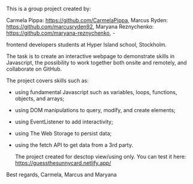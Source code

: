 This is a group project created by:

Carmela Pippa: https://github.com/CarmelaPippa,
Marcus Ryden: https://github.com/marcusryden92,
Maryana Reznychenko: https://github.com/maryana-reznychenko, -

frontend developers students at Hyper Island school, Stockholm.

The task is to create an interactive webpage to demonstrate skills in Javascript, the possibility to work together both onsite and remotely, and collaborate on GitHub.

The project covers skills such as:
- using fundamental Javascript such as variables, loops, functions, objects, and arrays;
- using DOM manipulations to query, modify, and create elements;
- using EventListener to add interactivity;
- using The Web Storage to persist data;
- using the fetch API to get data from a 3rd party.

  The project created for desctop view/using only.
  You can test it here: https://guessthesunnycard.netlify.app/



Best regards,
Carmela, Marcus and Maryana
